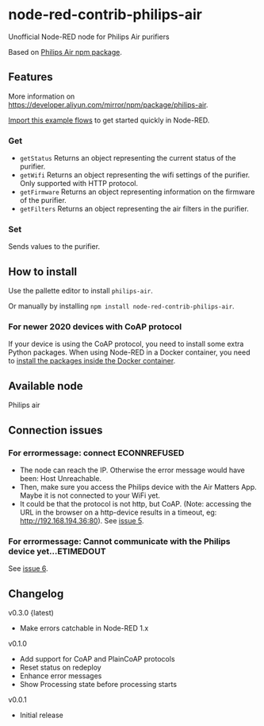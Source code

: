 # node-red-contrib-philips-air
Unofficial Node-RED node for Philips Air purifiers

Based on [Philips Air npm package](https://github.com/Sunoo/philips-air#readme).


## Features
More information on https://developer.aliyun.com/mirror/npm/package/philips-air.

[Import this example flows](https://raw.githubusercontent.com/bvmensvoort/node-red-contrib-philips-air/master/examples/philips-air%20functionalities.json) to get started quickly in Node-RED.

### Get 
* ```getStatus``` Returns an object representing the current status of the purifier.
* ```getWifi``` Returns an object representing the wifi settings of the purifier. Only supported with HTTP protocol.
* ```getFirmware``` Returns an object representing information on the firmware of the purifier.
* ```getFilters``` Returns an object representing the air filters in the purifier.

### Set
Sends values to the purifier.


## How to install
Use the pallette editor to install ```philips-air```.

Or manually by installing ```npm install node-red-contrib-philips-air```.

### For newer 2020 devices with CoAP protocol
If your device is using the CoAP protocol, you need to install some extra Python packages.
When using Node-RED in a Docker container, you need to [install the packages inside the Docker container](https://github.com/bvmensvoort/node-red-contrib-philips-air/issues/6).


## Available node
Philips air

## Connection issues
### For errormessage: connect ECONNREFUSED
* The node can reach the IP. Otherwise the error message would have been: Host Unreachable.
* Then, make sure you access the Philips device with the Air Matters App. Maybe it is not connected to your WiFi yet.
* It could be that the protocol is not http, but CoAP. (Note: accessing the URL in the browser on a http-device results in a timeout, eg: http://192.168.194.36:80).
See [issue 5](https://github.com/bvmensvoort/node-red-contrib-philips-air/issues/5).

### For errormessage: Cannot communicate with the Philips device yet...ETIMEDOUT
See [issue 6](https://github.com/bvmensvoort/node-red-contrib-philips-air/issues/6).


## Changelog
v0.3.0 {latest)
* Make errors catchable in Node-RED 1.x

v0.1.0
* Add support for CoAP and PlainCoAP protocols
* Reset status on redeploy
* Enhance error messages
* Show Processing state before processing starts

v0.0.1
* Initial release